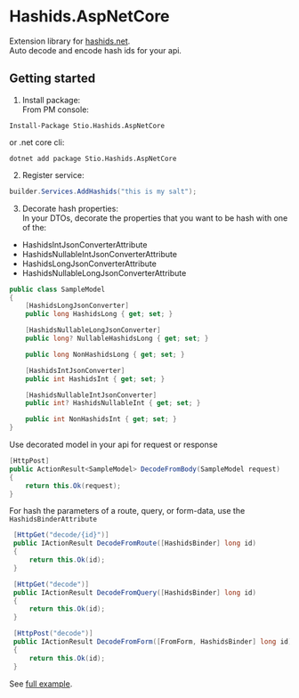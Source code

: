 # Hashids.AspNetCore
Extension library for [hashids.net](https://github.com/ullmark/hashids.net).  
Auto decode and encode hash ids for your api.

## Getting started
1. Install package:  
From PM console:
```
Install-Package Stio.Hashids.AspNetCore
```
or .net core cli:
```
dotnet add package Stio.Hashids.AspNetCore
```
2. Register service:
```csharp
builder.Services.AddHashids("this is my salt");
```
3. Decorate hash properties:  
In your DTOs, decorate the properties that you want to be hash with one of the:
- HashidsIntJsonConverterAttribute
- HashidsNullableIntJsonConverterAttribute
- HashidsLongJsonConverterAttribute
- HashidsNullableLongJsonConverterAttribute

```csharp
public class SampleModel
{
    [HashidsLongJsonConverter]
    public long HashidsLong { get; set; }

    [HashidsNullableLongJsonConverter]
    public long? NullableHashidsLong { get; set; }

    public long NonHashidsLong { get; set; }

    [HashidsIntJsonConverter]
    public int HashidsInt { get; set; }

    [HashidsNullableIntJsonConverter]
    public int? HashidsNullableInt { get; set; }

    public int NonHashidsInt { get; set; }
}
```

Use decorated model in your api for request or response
```csharp
[HttpPost]
public ActionResult<SampleModel> DecodeFromBody(SampleModel request)
{
    return this.Ok(request);
}
```

For hash the parameters of a route, query, or form-data, use the `HashidsBinderAttribute`
```csharp
 [HttpGet("decode/{id}")]
 public IActionResult DecodeFromRoute([HashidsBinder] long id)
 {
     return this.Ok(id);
 }

 [HttpGet("decode")]
 public IActionResult DecodeFromQuery([HashidsBinder] long id)
 {
     return this.Ok(id);
 }

 [HttpPost("decode")]
 public IActionResult DecodeFromForm([FromForm, HashidsBinder] long id)
 {
     return this.Ok(id);
 }
```

See [full example](https://github.com/stiio/Hashids.AspNetCore/tree/master/Sample).
